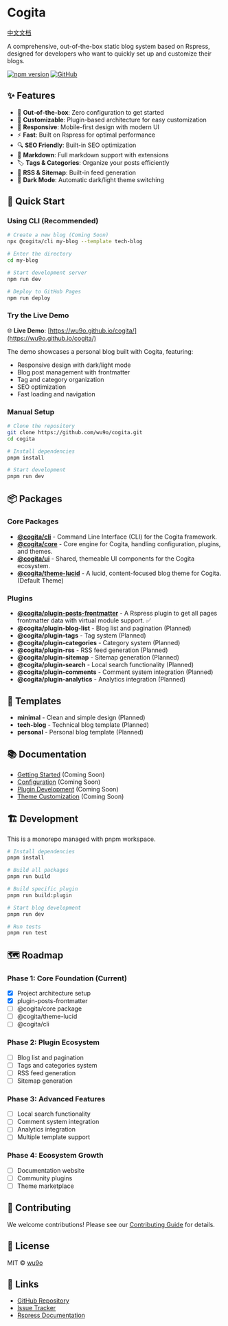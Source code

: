 # Cogita

[中文文档](./README.zh-CN.md)

A comprehensive, out-of-the-box static blog system based on Rspress, designed for developers who want to quickly set up and customize their blogs.

[![npm version](https://badge.fury.io/js/@cogita%2Fcore.svg)](https://badge.fury.io/js/@cogita%2Fcore)
[![GitHub](https://img.shields.io/github/license/wu9o/cogita)](https://github.com/wu9o/cogita/blob/main/LICENSE)

## ✨ Features

- 🚀 **Out-of-the-box**: Zero configuration to get started
- 🎨 **Customizable**: Plugin-based architecture for easy customization
- 📱 **Responsive**: Mobile-first design with modern UI
- ⚡ **Fast**: Built on Rspress for optimal performance
- 🔍 **SEO Friendly**: Built-in SEO optimization
- 📝 **Markdown**: Full markdown support with extensions
- 🏷️ **Tags & Categories**: Organize your posts efficiently
- 🔗 **RSS & Sitemap**: Built-in feed generation
- 🌙 **Dark Mode**: Automatic dark/light theme switching

## 🚀 Quick Start

### Using CLI (Recommended)

```bash
# Create a new blog (Coming Soon)
npx @cogita/cli my-blog --template tech-blog

# Enter the directory
cd my-blog

# Start development server
npm run dev

# Deploy to GitHub Pages
npm run deploy
```

### Try the Live Demo

🌐 **Live Demo**: [https://wu9o.github.io/cogita/](https://wu9o.github.io/cogita/)

The demo showcases a personal blog built with Cogita, featuring:
- Responsive design with dark/light mode
- Blog post management with frontmatter
- Tag and category organization
- SEO optimization
- Fast loading and navigation

### Manual Setup

```bash
# Clone the repository
git clone https://github.com/wu9o/cogita.git
cd cogita

# Install dependencies
pnpm install

# Start development
pnpm run dev
```

## 📦 Packages

### Core Packages
- **[@cogita/cli](./packages/cli)** - Command Line Interface (CLI) for the Cogita framework.
- **[@cogita/core](./packages/core)** - Core engine for Cogita, handling configuration, plugins, and themes.
- **[@cogita/ui](./packages/ui)** - Shared, themeable UI components for the Cogita ecosystem.
- **[@cogita/theme-lucid](./themes/lucid)** - A lucid, content-focused blog theme for Cogita. (Default Theme)

### Plugins
- **[@cogita/plugin-posts-frontmatter](./plugins/posts-frontmatter)** - A Rspress plugin to get all pages frontmatter data with virtual module support. ✅
- **@cogita/plugin-blog-list** - Blog list and pagination (Planned)
- **@cogita/plugin-tags** - Tag system (Planned)
- **@cogita/plugin-categories** - Category system (Planned)
- **@cogita/plugin-rss** - RSS feed generation (Planned)
- **@cogita/plugin-sitemap** - Sitemap generation (Planned)
- **@cogita/plugin-search** - Local search functionality (Planned)
- **@cogita/plugin-comments** - Comment system integration (Planned)
- **@cogita/plugin-analytics** - Analytics integration (Planned)

## 🎨 Templates

- **minimal** - Clean and simple design (Planned)
- **tech-blog** - Technical blog template (Planned)
- **personal** - Personal blog template (Planned)

## 📚 Documentation

- [Getting Started](./docs/getting-started.md) (Coming Soon)
- [Configuration](./docs/configuration.md) (Coming Soon)
- [Plugin Development](./docs/plugin-development.md) (Coming Soon)
- [Theme Customization](./docs/theme-customization.md) (Coming Soon)

## 🏗️ Development

This is a monorepo managed with pnpm workspace.

```bash
# Install dependencies
pnpm install

# Build all packages
pnpm run build

# Build specific plugin
pnpm run build:plugin

# Start blog development
pnpm run dev

# Run tests
pnpm run test
```

## 🗺️ Roadmap

### Phase 1: Core Foundation (Current)
- [x] Project architecture setup
- [x] plugin-posts-frontmatter
- [ ] @cogita/core package
- [ ] @cogita/theme-lucid
- [ ] @cogita/cli

### Phase 2: Plugin Ecosystem
- [ ] Blog list and pagination
- [ ] Tags and categories system
- [ ] RSS feed generation
- [ ] Sitemap generation

### Phase 3: Advanced Features
- [ ] Local search functionality
- [ ] Comment system integration
- [ ] Analytics integration
- [ ] Multiple template support

### Phase 4: Ecosystem Growth
- [ ] Documentation website
- [ ] Community plugins
- [ ] Theme marketplace

## 🤝 Contributing

We welcome contributions! Please see our [Contributing Guide](./CONTRIBUTING.md) for details.

## 📄 License

MIT © [wu9o](https://github.com/wu9o)

## 🔗 Links

- [GitHub Repository](https://github.com/wu9o/cogita)
- [Issue Tracker](https://github.com/wu9o/cogita/issues)
- [Rspress Documentation](https://rspress.dev/)
